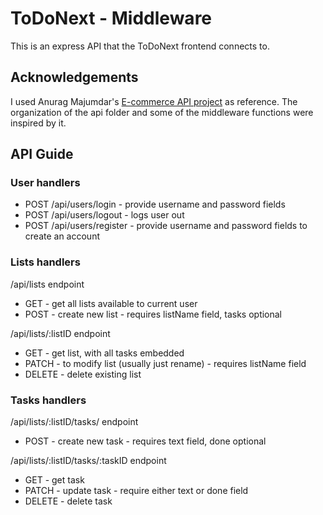 # ToDoNext - Middleware

This is an express API that the ToDoNext frontend connects to.

## Acknowledgements
I used Anurag Majumdar's [E-commerce API project](https://github1s.com/anurag-majumdar/ecommerce-rest-api/) as reference. The organization of the api folder and some of the middleware functions were inspired by it.

## API Guide

### User handlers
* POST /api/users/login - provide username and password fields
* POST /api/users/logout - logs user out
* POST /api/users/register - provide username and password fields to create an account

### Lists handlers
/api/lists endpoint

* GET - get all lists available to current user
* POST - create new list - requires listName field, tasks optional

/api/lists/:listID endpoint
+ GET - get list, with all tasks embedded
+ PATCH - to modify list (usually just rename) - requires listName field
+ DELETE - delete existing list 

### Tasks handlers
/api/lists/:listID/tasks/ endpoint
+ POST - create new task - requires text field, done optional

/api/lists/:listID/tasks/:taskID endpoint
+ GET - get task  
+ PATCH - update task - require either text or done field
+ DELETE - delete task 
